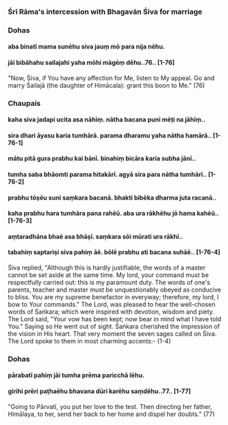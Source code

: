 ### Śrī Rāma's intercession with Bhagavān Śiva for marriage

### Dohas

#### aba binatī mama sunēhu siva jauṃ mō para nija nēhu.
#### jāi bibāhahu sailajahi yaha mōhi māgēṃ dēhu..76.. [1-76]

"Now, Śiva, if You have any affection for Me, listen to My appeal. Go and marry Śailajā (the daughter of Himācala): grant this boon to Me." (76)

### Chaupais

#### kaha siva jadapi ucita asa nāhīṃ. nātha bacana puni mēṭi na jāhīṃ..
#### sira dhari āyasu karia tumhārā. parama dharamu yaha nātha hamārā.. [1-76-1]
#### mātu pitā gura prabhu kai bānī. binahiṃ bicāra karia subha jānī..
#### tumha saba bhāomti parama hitakārī. agyā sira para nātha tumhārī.. [1-76-2]
#### prabhu tōṣēu suni saṃkara bacanā. bhakti bibēka dharma juta racanā..
#### kaha prabhu hara tumhāra pana rahēū. aba ura rākhēhu jō hama kahēū.. [1-76-3]
#### aṃtaradhāna bhaē asa bhāṣī. saṃkara sōi mūrati ura rākhī..
#### tabahiṃ saptariṣi siva pahiṃ āē. bōlē prabhu ati bacana suhāē.. [1-76-4]

Śiva replied, "Although this is hardly justifiable, the words of a master cannot be set aside at the same time. My lord, your command must be respectfully carried out: this is my paramount duty. The words of one's parents, teacher and master must be unquestionably obeyed as conducive to bliss. You are my supreme benefactor in everyway; therefore, my lord, I bow to Your commands." The Lord, was pleased to hear the well-chosen words of Śaṅkara; which were inspired with devotion, wisdom and piety. The Lord said, "Your vow has been kept; now bear in mind what I have told You." Saying so He went out of sight. Śaṅkara cherished the impression of the vision in His heart. That very moment the seven sages called on Śiva. The Lord spoke to them in most charming accents:- (1-4)

### Dohas

#### pārabatī pahiṃ jāi tumha prēma paricchā lēhu.
#### girihi prēri paṭhaēhu bhavana dūri karēhu saṃdēhu..77.. [1-77]

"Going to Pārvatī, you put her love to the test. Then directing her father, Himālaya, to her, send her back to her home and dispel her doubts." (77)